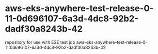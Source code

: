 # aws-eks-anywhere-test-release-0-11-0d696107-6a3d-4dc8-92b2-dadf30a8243b-42
repository for use with E2E test job aws-eks-anywhere-test-release-0-11:0d696107-6a3d-4dc8-92b2-dadf30a8243b-42

